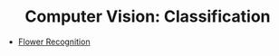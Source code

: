 <p>
  <center>
    <h1>Computer Vision: Classification</h1>
  </center>
</p>
<p>
  <ul>
    <li><a  href="https://github.com/das-ankur/ML-Practice/tree/main/Computer%20Vision/Classification/Flower%20Recognition">Flower Recognition</a></li>
  </ul>
</p>
